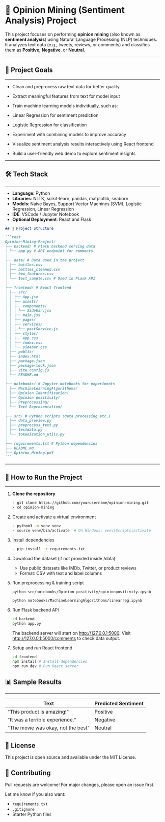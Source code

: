 # 🧠 Opinion Mining (Sentiment Analysis) Project

This project focuses on performing **opinion mining** (also known as **sentiment analysis**) using Natural Language Processing (NLP) techniques. It analyzes text data (e.g., tweets, reviews, or comments) and classifies them as **Positive**, **Negative**, or **Neutral**.

---

## 📌 Project Goals

---

- Clean and preprocess raw text data for better quality

- Extract meaningful features from text for model input

- Train machine learning models individually, such as:

- Linear Regression for sentiment prediction

- Logistic Regression for classification

- Experiment with combining models to improve accuracy

- Visualize sentiment analysis results interactively using React frontend

- Build a user-friendly web demo to explore sentiment insights

---

## 🛠️ Tech Stack

---

- **Language**: Python
- **Libraries**: NLTK, scikit-learn, pandas, matplotlib, seaborn
- **Models**: Naive Bayes, Support Vector Machines (SVM), Logistic Regression, Linear Regression
- **IDE**: VSCode / Jupyter Notebook
- **Optional Deployment**: React and Flask

````markdown
## 📁 Project Structure

```text
Opinion-Mining-Project/
├── backend/ # Flask backend serving data
│ └── app.py # API endpoint for comments
│
├── data/ # Data used in the project
│ ├── battles.csv
│ ├── battles_cleaned.csv
│ ├── bow_features.csv
│ └── test_sample.csv # Used in Flask API
│
├── frontend/ # React frontend
│ ├── src/
│ │ ├── App.jsx
│ │ ├── assets/
│ │ ├── components/
│ │ │ └── Sidebar.jsx
│ │ ├── main.jsx
│ │ ├── pages/
│ │ ├── services/
│ │ │ └── postService.js
│ │ └── styles/
│ │ ├── App.css
│ │ ├── index.css
│ │ └── sidebar.css
│ ├── public/
│ ├── index.html
│ ├── package.json
│ ├── package-lock.json
│ ├── vite.config.js
│ └── README.md
│
├── notebooks/ # Jupyter notebooks for experiments
│ ├── MachineLearningAlgorithoms/
│ ├── Opinion Identification/
│ ├── Opinion positivity/
│ ├── Preprocessing/
│ └── Text Representation/
│
├── src/ # Python scripts (data processing etc.)
│ ├── data_preview.py
│ ├── preprocess_text.py
│ ├── testdata.py
│ └── tokenization_utils.py
│
├── requirements.txt # Python dependencies
├── README.md
└── Opinion_Mining.pdf
```
````

---

## 🚀 How to Run the Project

---

1. **Clone the repository**
   ```bash
   - git clone https://github.com/yourusername/opinion-mining.git
   - cd opinion-mining
   ```
2. Create and activate a virtual environment
   ```bash
   - python3 -m venv venv
   - source venv/bin/activate  # On Windows: venv\Scripts\activate
   ```
3. Install dependencies
   ```bash
   - pip install -r requirements.txt
   ```
4. Download the dataset (if not provided inside /data)
   - Use public datasets like IMDb, Twitter, or product reviews
   - Format: CSV with text and label columns
5. Run preprocessing & training script

   ```bash
   python src/notebooks/Opinion positivity/opinionpositivity.ipynb

   python notebooks/MachineLearningAlgorithoms/linearreg.ipynb
   ```

6. Run Flask backend API

   ```bash
   cd backend
   python app.py
   ```

   The backend server will start on http://127.0.0.1:5000.
   Visit http://127.0.0.1:5000/comments to check data output.

7. Setup and run React frontend
   ```bash
   cd frontend
   npm install # Install dependencies
   npm run dev # Run React server
   ```
## 📊 Sample Results

---

| Text                               | Predicted Sentiment |
| ---------------------------------- | ------------------- |
| "This product is amazing!"         | Positive            |
| "It was a terrible experience."    | Negative            |
| "The movie was okay, not the best" | Neutral             |

## 📜 License

This project is open source and available under the MIT License.

## 🤝 Contributing

Pull requests are welcome! For major changes, please open an issue first.

Let me know if you also want:

- `requirements.txt`
- `.gitignore`
- Starter Python files
